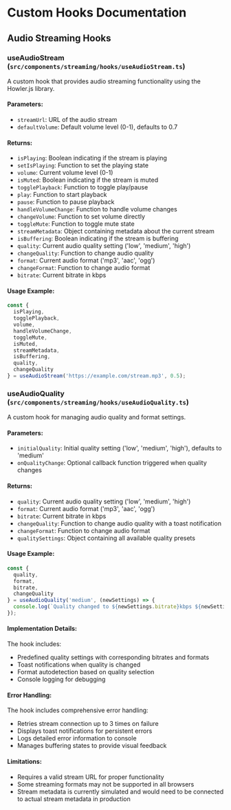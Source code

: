 
# Custom Hooks Documentation

## Audio Streaming Hooks

### useAudioStream (`src/components/streaming/hooks/useAudioStream.ts`)

A custom hook that provides audio streaming functionality using the Howler.js library.

#### Parameters:
- `streamUrl`: URL of the audio stream
- `defaultVolume`: Default volume level (0-1), defaults to 0.7

#### Returns:
- `isPlaying`: Boolean indicating if the stream is playing
- `setIsPlaying`: Function to set the playing state
- `volume`: Current volume level (0-1)
- `isMuted`: Boolean indicating if the stream is muted
- `togglePlayback`: Function to toggle play/pause
- `play`: Function to start playback
- `pause`: Function to pause playback
- `handleVolumeChange`: Function to handle volume changes
- `changeVolume`: Function to set volume directly
- `toggleMute`: Function to toggle mute state
- `streamMetadata`: Object containing metadata about the current stream
- `isBuffering`: Boolean indicating if the stream is buffering
- `quality`: Current audio quality setting ('low', 'medium', 'high')
- `changeQuality`: Function to change audio quality
- `format`: Current audio format ('mp3', 'aac', 'ogg')
- `changeFormat`: Function to change audio format
- `bitrate`: Current bitrate in kbps

#### Usage Example:
```jsx
const { 
  isPlaying, 
  togglePlayback, 
  volume, 
  handleVolumeChange,
  toggleMute,
  isMuted,
  streamMetadata,
  isBuffering,
  quality,
  changeQuality
} = useAudioStream('https://example.com/stream.mp3', 0.5);
```

### useAudioQuality (`src/components/streaming/hooks/useAudioQuality.ts`)

A custom hook for managing audio quality and format settings.

#### Parameters:
- `initialQuality`: Initial quality setting ('low', 'medium', 'high'), defaults to 'medium'
- `onQualityChange`: Optional callback function triggered when quality changes

#### Returns:
- `quality`: Current audio quality setting ('low', 'medium', 'high')
- `format`: Current audio format ('mp3', 'aac', 'ogg')
- `bitrate`: Current bitrate in kbps
- `changeQuality`: Function to change audio quality with a toast notification
- `changeFormat`: Function to change audio format
- `qualitySettings`: Object containing all available quality presets

#### Usage Example:
```jsx
const { 
  quality, 
  format, 
  bitrate, 
  changeQuality 
} = useAudioQuality('medium', (newSettings) => {
  console.log(`Quality changed to ${newSettings.bitrate}kbps ${newSettings.format}`);
});
```

#### Implementation Details:
The hook includes:
- Predefined quality settings with corresponding bitrates and formats
- Toast notifications when quality is changed
- Format autodetection based on quality selection
- Console logging for debugging

#### Error Handling:
The hook includes comprehensive error handling:
- Retries stream connection up to 3 times on failure
- Displays toast notifications for persistent errors
- Logs detailed error information to console
- Manages buffering states to provide visual feedback

#### Limitations:
- Requires a valid stream URL for proper functionality
- Some streaming formats may not be supported in all browsers
- Stream metadata is currently simulated and would need to be connected to actual stream metadata in production
